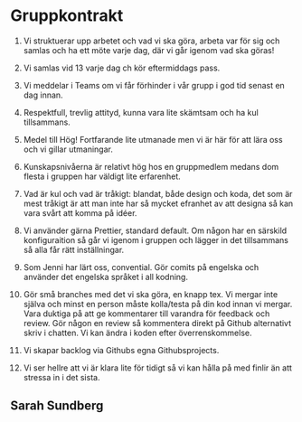 # Gruppkontrakt
1. Vi struktuerar upp arbetet och vad vi ska göra, arbeta var för sig och samlas och ha ett möte varje dag, där vi går igenom vad ska göras!

2. Vi samlas vid 13 varje dag ch kör eftermiddags pass. 

3. Vi meddelar i Teams om vi får förhinder i vår grupp i god tid senast en dag innan. 

4. Respektfull, trevlig attityd, kunna vara lite skämtsam och ha kul tillsammans.

5. Medel till Hög! Fortfarande lite utmanade men vi är här för att lära oss och vi gillar utmaningar. 

6. Kunskapsnivåerna är relativt hög hos en gruppmedlem medans dom flesta i gruppen har väldigt lite erfarenhet. 

7. Vad är kul och vad är tråkigt: blandat, både design och koda, det som är mest tråkigt är att man inte har så mycket efranhet av att designa så kan vara svårt att komma på idéer. 

8. Vi använder gärna Prettier, standard default. Om någon har en särskild konfiguraition så går vi igenom i gruppen och lägger in det tillsammans så alla får rätt inställningar. 

9. Som Jenni har lärt oss, convential. Gör comits på engelska och använder det engelska språket i all kodning.

10. Gör små branches med det vi ska göra, en knapp tex. Vi mergar inte själva och minst en person måste kolla/testa på din kod innan vi mergar. Vara duktiga på att ge kommentarer till varandra för feedback och review. Gör någon en review så kommentera direkt på Github alternativt skriv i chatten. Vi kan ändra i koden efter överrenskommelse.

11. Vi skapar backlog via Githubs egna Githubsprojects. 

12. Vi ser hellre att vi är klara lite för tidigt så vi kan hålla på med finlir än att stressa in i det sista.

## Sarah Sundberg
